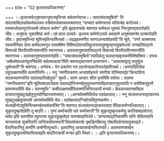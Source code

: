 +++
title = "02 कृतात्ययाधिकरणम्"

+++
।।कृतात्ययेऽनुशयवान्दृष्टस्मृतिभ्यां यथेतमनेवञ्च।। यावत्संपातमुषित्वे" ति संपातशब्दितसर्वकर्मफलस्य तत्रैवोपभोक्तव्यत्वश्रवणात् "पाप्यांतं कर्मणस्तस यत्किंचेह करोत्ययं। तस्मान्लोकात्पुनरेत्यस्मै लोकाय कर्मण" इति बृहदारण्यके श्रवणात कर्मफलं भुक्त्वा निरनुशयएवावरोहति जीवः। अनुशयः भुक्तशिष्ठं कर्म। एवं प्राप्त उच्यते- कृतस्य कर्मणोऽत्यये अवसाने अनुशयवानेव प्रत्यवरोहति जीवः। दृष्टस्मृतिभ्यां श्रुतिस्मृतिभ्यामित्यर्थः। तद्यइहरमणीय चरणाअभ्याशोहयदि"ति श्रुतेः, "वर्णा आश्रमाश्च स्वकर्मनिष्ठाः प्रेत्य कर्मफलमनुभ ततश्शेषेण विशिष्ठदेशजातिकुलरूपायुश्श्रुतवृत्तसुखमेधसो जन्मप्रतिपद्यन्ते विष्वञ्चो विपरीताविनश्यन्तीति स्मरणाच्च। अतस्सानुशयाएतिपद्यन्ते विष्वञ्चो विपरीताविनश्यन्तीति स्मरणाच्च। अतस्सानुशयाएवावरोहंति। "यावत्संपातमुषित्वे"त्यादिकंतु फलदानप्रवृत्तकर्मविशेषविषयं। तत्रच 'अथैतमेवाध्वानंपुनर्निवर्तंते यथेतमाकाश'मिति श्रवणाद्यथागमनं प्रत्यागमनं। "आकाशाद्वायुं वायुर्भूत्व धूमोभवती"ति श्रवणात्। अनेवंच। येन प्रकारेण गतं तदन्येनप्रकारेणावरोहंतीत्यर्थः।।चरणादितिचेन्न तदुपलक्षणार्थेति कार्ष्णाजिनिः।। ननु 'रमणीयचरणा अभ्याशोहयत्ते रमणीयां योनिमापद्येर'न्नित्यादिना सदसच्चरणयोरेव सदसत्प्राप्तिहेतुत्वं" श्रूयते। चरणं आचारः शीलं वृत्तमिति पर्यायाः। ततश्च "रमणीयचरणा"इति श्रुतिवशादवरोहता सदसद्योनिजन्महेतुभूतचरणशब्दिताचारानुवृत्तावपि न कर्मशेषानुवृत्तौ प्रमाणमस्तीति चेन्न। चरणश्रुतिः" कर्मोपलक्षणार्थेतिकार्ष्णाजिनिराचार्यो मन्यते। केवलाच्चरणशब्दिता दाचारात्सुखदुःखहेतुभूतयोनिप्राप्त्यसंभवात्।।।आनर्थक्यमितिचेन्न तदपेक्षत्वात्।। ननु संध्यावन्दनाद्याचारस्य सुखदुःखहेतुत्वाभावे आनर्थक्यमिति चेन्न। तदपेक्षत्वादग्निहोत्रादिपुण्यकर्मणः। संध्याहीनोऽशुचिर्नित्यमनर्हस्सर्वकर्मस्वि"ति श्रवणात् संध्यावंदनाद्याचारवतएव वैदिककर्मण्यधिकारात्।।सुकृतदुष्कृतेएवेति तु बादरिः।। पुण्यं कर्माचरति पापं कर्माचरती"ति सुकृतदुष्कृतकर्मसु चरतिशब्दप्रयोगात् चर्यत इति चरणमित व्युत्पत्त्या सुकृतदुष्कृतेएव चरणशब्दाभिधेये। 'यान्यनवद्यानिकर्माणि तानि सेवितव्यानि यान्यस्माकं सुचरितानि तानित्वयोपास्यानी'तिकर्माचारयोः पृथड्निर्देशस्तु गोबलीवर्दन्यायादुपपद्यते। वैतानिकानितु कर्माणि कर्माणीत्युच्यते। इतराणितु आचारशब्देनाभिलप्यंते। अतश्चरणशब्देन सुकृतदुष्कृतयोरेवाभिलापइति बादरिराचार्यो मन्यत इति स्थितं। ।।इति कृतात्ययाधिकरणम्।।